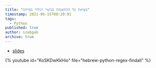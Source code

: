 ```yaml
---
title: "מציאת כל ההתאמות בביטוי רגולרי בפייתון"
timestamp: 2021-06-15T08:20:01
tags:
  - Python
published: true
author: szabgab
archive: true
---
```



* [slides](https://code-maven.com/slides/python-programming/findall)

{% youtube id="KoSKDwKkHio" file="hebrew-python-regex-findall" %}

